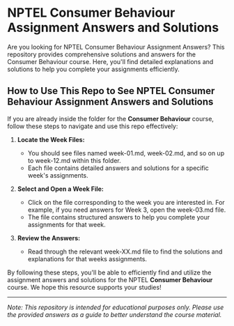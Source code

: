 # NPTEL Consumer Behaviour Assignment Answers and Solutions

Are you looking for NPTEL Consumer Behaviour Assignment Answers? This repository provides comprehensive solutions and answers for the Consumer Behaviour course. Here, you'll find detailed explanations and solutions to help you complete your assignments efficiently.

## How to Use This Repo to See NPTEL Consumer Behaviour Assignment Answers and Solutions

If you are already inside the folder for the **Consumer Behaviour** course, follow these steps to navigate and use this repo effectively:

1. **Locate the Week Files:**
   - You should see files named week-01.md, week-02.md, and so on up to week-12.md within this folder.
   - Each file contains detailed answers and solutions for a specific week's assignments.

2. **Select and Open a Week File:**
   - Click on the file corresponding to the week you are interested in. For example, if you need answers for Week 3, open the week-03.md file.
   - The file contains structured answers to help you complete your assignments for that week.

3. **Review the Answers:**
   - Read through the relevant week-XX.md file to find the solutions and explanations for that weeks assignments.

By following these steps, you'll be able to efficiently find and utilize the assignment answers and solutions for the NPTEL **Consumer Behaviour** course. We hope this resource supports your studies!

---
*Note: This repository is intended for educational purposes only. Please use the provided answers as a guide to better understand the course material.*